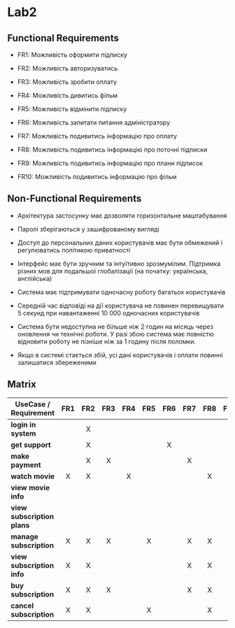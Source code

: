 # Lab2

## Functional Requirements

+ FR1: Можливість оформити підписку

+ FR2: Можливість авторизуватись

+ FR3: Можливість зробити оплату

+ FR4: Можливість дивитись фільм

+ FR5: Можливість відмінити підписку

+ FR6: Можливість запитати питання адміністратору

+ FR7: Можливість подивитись інформацію про оплату

+ FR8: Можливість подивитись інформацію про поточні підписки

+ FR9: Можливість подивитись інформацію про плани підписок

+ FR10: Можливість подивитись інформацію про фільм

## Non-Functional Requirements

+ Архітектура застосунку має дозволяти горизонтальне маштабування

+ Паролі зберігаються у зашифрованому вигляді

+ Доступ до персональних даних користувачів має бути обмежений і регулюватись політикою приватності

+ Інтерфейс має бути зручним та інтуїтивно зрозмумілим. Підтримка різних мов для подальшої глобалізації (на початку: українська, англійська)

+ Система має підтримувати одночасну роботу багатьох користувачів

+ Середній час відповіді на дії користувача не повинен перевищувати 5 секунд при навантаженні 10 000 одночасних користувачів

+ Система бути недоступна не більше ніж 2 годин на місяць через оновлення чи технічні роботи. У разі збою система має повністю відновити роботу не пізніше ніж за 1 годину після поломки.
  
+ Якщо в системі стається збій, усі дані користувачів і оплати повинні залишатися збереженими
  
## Matrix

| UseCase / Requirement       | FR1 | FR2 | FR3 | FR4 | FR5 | FR6 | FR7 | FR8 | FR9 | FR10 |
| --------------------------- | :-: | :-: | :-: | :-: | :-: | :-: | :-: | :-: | :-: | :--: |
| **login in system**         |     |  X  |     |     |     |     |     |     |     |      |
| **get support**             |     |  X  |     |     |     |  X  |     |     |     |      |
| **make payment**            |     |  X  |  X  |     |     |     |  X  |     |     |      |
| **watch movie**             |  X  |  X  |     |  X  |     |     |     |  X  |     |   X  |
| **view movie info**         |     |     |     |     |     |     |     |     |     |   X  |
| **view subscription plans** |     |     |     |     |     |     |     |     |  X  |      |
| **manage subscription**     |  X  |  X  |  X  |     |  X  |     |  X  |  X  |  X  |      |
| **view subscription info**  |  X  |  X  |     |     |     |     |  X  |  X  |     |      |
| **buy subscription**        |  X  |  X  |  X  |     |     |     |  X  |  X  |  X  |      |
| **cancel subscription**     |  X  |  X  |     |     |  X  |     |     |  X  |     |      |
